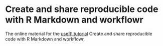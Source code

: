 # Create and share reproducible code with R Markdown and workflowr

The online material for the [useR! tutorial][tutorial]
Create and share reproducible code with R Markdown and workflowr.

[tutorial]: https://user2020.r-project.org/program/tutorials/

